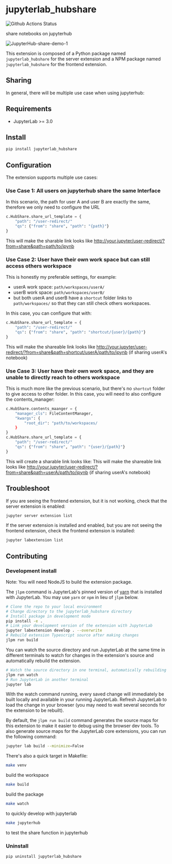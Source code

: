 # jupyterlab_hubshare

![Github Actions Status](https://github.com/lydian/jupyterlab_hubshre/workflows/Build/badge.svg)

share notebooks on jupyterhub

![JupyterHub-share-demo-_1_](https://user-images.githubusercontent.com/678485/112790349-03a7b400-9014-11eb-9ef4-ad8072614b50.gif)



This extension is composed of a Python package named `jupyterlab_hubshare`
for the server extension and a NPM package named `jupyterlab_hubshare`
for the frontend extension.

## Sharing

In general, there will be multiple use case when using jupyterhub:


## Requirements

* JupyterLab >= 3.0

## Install

```bash
pip install jupyterlab_hubshare
```

## Configuration
The extension supports multiple use cases: 

### Use Case 1: All users on jupyterhub share the same Interface
In this scenario, the path for user A and user B are exactly the same, therefore we only need to configure the URL

```python
c.HubShare.share_url_template = {
    "path": "/user-redirect/"
    "qs": {"from": "share", "path": "{path}"}
}
```
This will make the sharable link looks like http://your.jupyter/user-redirect/?from=share&path=path/to/ipynb

### Use Case 2: User have their own work space but can still access others workspace
This is honestly my preferable settings, for example:

- userA work space: `path/workspaces/userA/`
- userB work space: `path/workspaces/userB/`
- but both userA and userB have a `shortcut` folder links to `path/workspaces/` so that they can still check others workspaces. 

In this case, you can configure that with: 
```python
c.HubShare.share_url_template = {
    "path": "/user-redirect/"
    "qs": {"from": "share", "path": "shortcut/{user}/{path}"}
}
```
This will make the shareable link looks like http://your.jupyter/user-redirect/?from=share&path=shortcut/userA/path/to/ipynb
(if sharing userA's notebook)

### Use Case 3: User have their own work space, and they are unable to directly reach to others workspace
This is much more like the previous scenario, but there's no `shortcut` folder to give access to other folder.
In this case, you will need to also configure the contents_manager: 
```python
c.HubShare.contents_maanger = {
    "manager_cls": FileContentManager,
    "kwargs": {
        "root_dir": "path/to/workspaces/
    }
}
c.HubShare.share_url_template = {
    "path": "/user-redirect/"
    "qs": {"from": "share", "path": "{user}/{path}"}
}

```
This will create a sharable link looks like:
This will make the shareable link looks like http://your.jupyter/user-redirect/?from=share&path=userA/path/to/ipynb
(if sharing userA's notebook)



## Troubleshoot

If you are seeing the frontend extension, but it is not working, check
that the server extension is enabled:

```bash
jupyter server extension list
```

If the server extension is installed and enabled, but you are not seeing
the frontend extension, check the frontend extension is installed:

```bash
jupyter labextension list
```


## Contributing

### Development install

Note: You will need NodeJS to build the extension package.

The `jlpm` command is JupyterLab's pinned version of
[yarn](https://yarnpkg.com/) that is installed with JupyterLab. You may use
`yarn` or `npm` in lieu of `jlpm` below.

```bash
# Clone the repo to your local environment
# Change directory to the jupyterlab_hubshare directory
# Install package in development mode
pip install -e .
# Link your development version of the extension with JupyterLab
jupyter labextension develop . --overwrite
# Rebuild extension Typescript source after making changes
jlpm run build
```

You can watch the source directory and run JupyterLab at the same time in different terminals to watch for changes in the extension's source and automatically rebuild the extension.

```bash
# Watch the source directory in one terminal, automatically rebuilding when needed
jlpm run watch
# Run JupyterLab in another terminal
jupyter lab
```

With the watch command running, every saved change will immediately be built locally and available in your running JupyterLab. Refresh JupyterLab to load the change in your browser (you may need to wait several seconds for the extension to be rebuilt).

By default, the `jlpm run build` command generates the source maps for this extension to make it easier to debug using the browser dev tools. To also generate source maps for the JupyterLab core extensions, you can run the following command:

```bash
jupyter lab build --minimize=False
```

There's also a quick target in Makefile: 
```bash
make venv
``` 
build the workspace
```bash
make build
```
build the package
```bash
make watch
```
to quickly develop with jupyterlab
```bash
make jupyterhub
```
to test the share function in jupyterhub


### Uninstall

```bash
pip uninstall jupyterlab_hubshare
```

